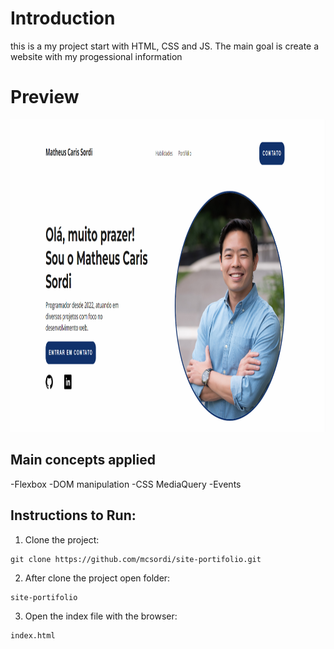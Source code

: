# Introduction

this is a my project start with HTML, CSS and JS. The main goal is create a website with my progessional information

# Preview

<img src="https://github.com/mcsordi/site-portifolio/blob/master/preview.PNG" height="500"/>

## Main concepts applied

-Flexbox
-DOM manipulation
-CSS MediaQuery
-Events

## Instructions to Run:

1. Clone the project:

```
git clone https://github.com/mcsordi/site-portifolio.git
```

2. After clone the project open folder:

```
site-portifolio
```

3. Open the index file with the browser:

```
index.html
```
